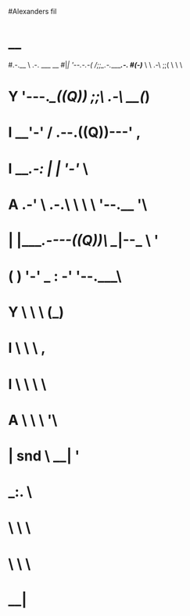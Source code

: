 #Alexanders fil
#
#           __
#.-.__      \ .-.  ___  __
#|_|  '--.-.-(   \/\;;\_\.-._______.-.
#(-)___     \ \ .-\ \;;\(   \       \ \
# Y    '---._\_((Q)) \;;\\ .-\     __(_)
# I           __'-' / .--.((Q))---'    \,
# I     ___.-:    \|  |   \'-'_          \
# A  .-'      \ .-.\   \   \ \ '--.__     '\
# |  |____.----((Q))\   \__|--\_      \     '
#    ( )        '-'  \_  :  \-' '--.___\
#     Y                \  \  \       \(_)
#     I                 \  \  \         \,
#     I                  \  \  \          \
#     A                   \  \  \          '\
#     |              snd   \  \__|           '
#                           \_:.  \
#                             \ \  \
#                              \ \  \
#                               \_\_|